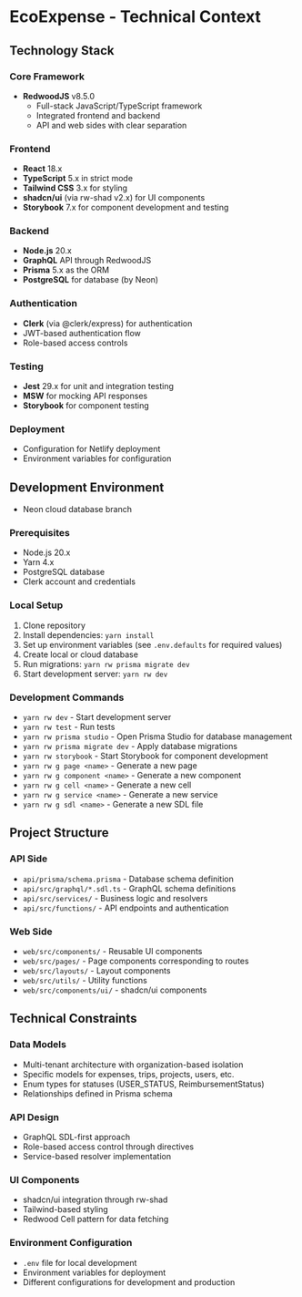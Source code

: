 # EcoExpense - Technical Context

## Technology Stack

### Core Framework
- **RedwoodJS** v8.5.0
  - Full-stack JavaScript/TypeScript framework
  - Integrated frontend and backend
  - API and web sides with clear separation

### Frontend
- **React** 18.x
- **TypeScript** 5.x in strict mode
- **Tailwind CSS** 3.x for styling
- **shadcn/ui** (via rw-shad v2.x) for UI components
- **Storybook** 7.x for component development and testing

### Backend
- **Node.js** 20.x
- **GraphQL** API through RedwoodJS
- **Prisma** 5.x as the ORM
- **PostgreSQL** for database (by Neon)

### Authentication
- **Clerk** (via @clerk/express) for authentication
- JWT-based authentication flow
- Role-based access controls

### Testing
- **Jest** 29.x for unit and integration testing
- **MSW** for mocking API responses
- **Storybook** for component testing

### Deployment
- Configuration for Netlify deployment
- Environment variables for configuration

## Development Environment
- Neon cloud database branch

### Prerequisites
- Node.js 20.x
- Yarn 4.x
- PostgreSQL database
- Clerk account and credentials

### Local Setup
1. Clone repository
2. Install dependencies: `yarn install`
3. Set up environment variables (see `.env.defaults` for required values)
4. Create local or cloud database
5. Run migrations: `yarn rw prisma migrate dev`
6. Start development server: `yarn rw dev`

### Development Commands
- `yarn rw dev` - Start development server
- `yarn rw test` - Run tests
- `yarn rw prisma studio` - Open Prisma Studio for database management
- `yarn rw prisma migrate dev` - Apply database migrations
- `yarn rw storybook` - Start Storybook for component development
- `yarn rw g page <name>` - Generate a new page
- `yarn rw g component <name>` - Generate a new component
- `yarn rw g cell <name>` - Generate a new cell
- `yarn rw g service <name>` - Generate a new service
- `yarn rw g sdl <name>` - Generate a new SDL file

## Project Structure

### API Side
- `api/prisma/schema.prisma` - Database schema definition
- `api/src/graphql/*.sdl.ts` - GraphQL schema definitions
- `api/src/services/` - Business logic and resolvers
- `api/src/functions/` - API endpoints and authentication

### Web Side
- `web/src/components/` - Reusable UI components
- `web/src/pages/` - Page components corresponding to routes
- `web/src/layouts/` - Layout components
- `web/src/utils/` - Utility functions
- `web/src/components/ui/` - shadcn/ui components

## Technical Constraints

### Data Models
- Multi-tenant architecture with organization-based isolation
- Specific models for expenses, trips, projects, users, etc.
- Enum types for statuses (USER_STATUS, ReimbursementStatus)
- Relationships defined in Prisma schema

### API Design
- GraphQL SDL-first approach
- Role-based access control through directives
- Service-based resolver implementation

### UI Components
- shadcn/ui integration through rw-shad
- Tailwind-based styling
- Redwood Cell pattern for data fetching

### Environment Configuration
- `.env` file for local development
- Environment variables for deployment
- Different configurations for development and production
